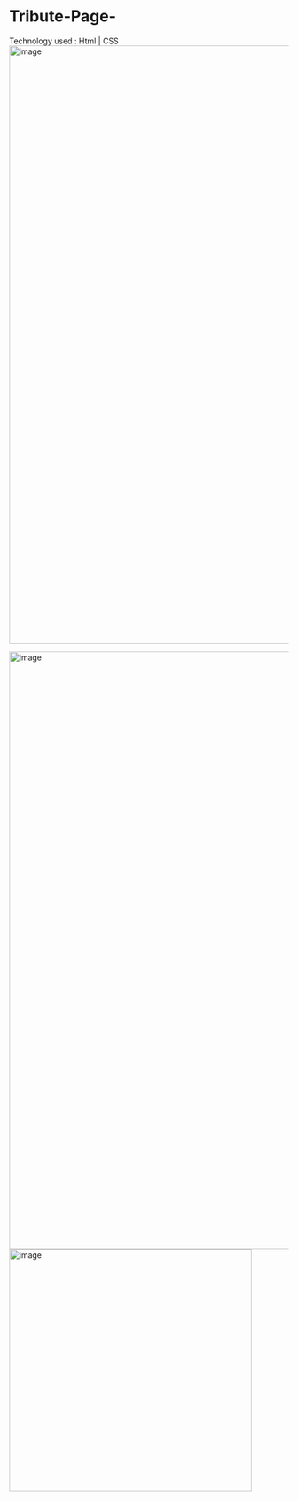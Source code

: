 # Tribute-Page-
Technology used : Html | CSS
<img width="1079" alt="image" src="https://github.com/shukla307/Tribute-Page-/assets/78009394/744c04a7-1f17-43bf-a5ec-d1afb876cf8f">

<img width="1078" alt="image" src="https://github.com/shukla307/Tribute-Page-/assets/78009394/6ec26539-301e-4740-bd61-487771d0bec6">

<img width="437" alt="image" src="https://github.com/shukla307/Tribute-Page-/assets/78009394/d6a074e0-e95b-4503-8d1c-ba4298bee165">



